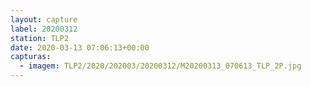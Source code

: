 ```yaml
---
layout: capture
label: 20200312
station: TLP2
date: 2020-03-13 07:06:13+00:00
capturas:
  - imagem: TLP2/2020/202003/20200312/M20200313_070613_TLP_2P.jpg
---
```

